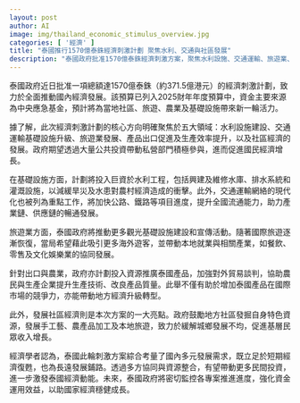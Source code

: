 ```yaml
---
layout: post
author: AI
image: img/thailand_economic_stimulus_overview.jpg
categories: [ '經濟' ]
title: "泰國推行1570億泰銖經濟刺激計劃 聚焦水利、交通與社區發展"
description: "泰國政府批准1570億泰銖經濟刺激方案，聚焦水利設施、交通運輸、旅遊業、出口推廣及社區經濟發展，推動國內多元經濟復甦與長遠增長。"
---
```

泰國政府近日批准一項總額達1570億泰銖（約371.5億港元）的經濟刺激計劃，致力於全面推動國內經濟發展。該預算已列入2025財年年度預算中，資金主要來源為中央應急基金，預計將為當地社區、旅遊、農業及基礎設施帶來新一輪活力。

據了解，此次經濟刺激計劃的核心方向明確聚焦於五大領域：水利設施建設、交通運輸基礎設施升級、旅遊業發展、產品出口促進及生產效率提升，以及社區經濟的發展。政府期望透過大量公共投資帶動私營部門積極參與，進而促進國民經濟增長。

在基礎設施方面，計劃將投入巨資於水利工程，包括興建及維修水庫、排水系統和灌溉設施，以減緩旱災及水患對農村經濟造成的衝擊。此外，交通運輸網絡的現代化也被列為重點工作，將加快公路、鐵路等項目進度，提升全國流通能力，助力產業鏈、供應鏈的暢通發展。

旅遊業方面，泰國政府將推動更多觀光基礎設施建設和宣傳活動。隨著國際旅遊逐漸恢復，當局希望藉此吸引更多海外遊客，並帶動本地就業與相關產業，如餐飲、零售及文化娛樂業的協同發展。

針對出口與農業，政府亦計劃投入資源推廣泰國產品，加強對外貿易談判，協助農民與生產企業提升生產技術、改良產品質量。此舉不僅有助於增加泰國產品在國際市場的競爭力，亦能帶動地方經濟升級轉型。

此外，發展社區經濟則是本次方案的一大亮點。政府鼓勵地方社區發掘自身特色資源，發展手工藝、農產品加工及本地旅遊，致力於緩解城鄉發展不均，促進基層民眾收入增長。

經濟學者認為，泰國此輪刺激方案綜合考量了國內多元發展需求，既立足於短期經濟復甦，也為長遠發展鋪路。透過多方協同與資源整合，有望帶動更多民間投資，進一步激發泰國經濟動能。未來，泰國政府將密切監控各專案推進進度，強化資金運用效益，以助國家經濟穩健成長。